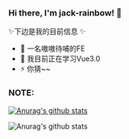 ### Hi there, I'm jack-rainbow! 👋

✨下边是我的目前信息 ✨

- 🔭 一名嗷嗷待哺的FE
- 🌱 我目前正在学习Vue3.0
- ⚡ 你猜~~

### NOTE:

[![Anurag's github stats](https://github-readme-stats.vercel.app/api?username=jack-rainbow)](https://github.com/anuraghazra/github-readme-stats)

![Anurag's github stats](https://github-readme-stats.anuraghazra1.vercel.app/api/top-langs/?username=jack-rainbow&layout=compact)


